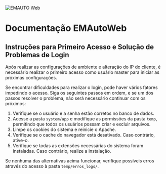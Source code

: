 ![EMAUTO Web](https://www.emsoft.inf.br/wp-content/uploads/2018/08/logo_horizontal_160x40.png)
# Documentação EMAutoWeb
## Instruções para Primeiro Acesso e Solução de Problemas de Login

Após realizar as configurações de ambiente e alteração do IP do cliente, é necessário realizar o primeiro acesso como usuário master para iniciar as próximas configurações.

Se encontrar dificuldades para realizar o login, pode haver vários fatores impedindo o acesso. Siga os seguintes passos em ordem, e se um dos passos resolver o problema, não será necessário continuar com os próximos:

1. Verifique se o usuário e a senha estão corretos no banco de dados.
2. Acesse a pasta `system/app` e modifique as permissões da pasta `temp`, permitindo que todos os usuários possam criar e excluir arquivos.
3. Limpe os cookies do sistema e reinicie o Apache.
4. Verifique se o cache do navegador está desativado. Caso contrário, ative-o.
5. Verifique se todas as extensões necessárias do sistema foram instaladas. Caso contrário, realize a instalação.

Se nenhuma das alternativas acima funcionar, verifique possíveis erros através do acesso à pasta `temp/erros_logs/`.
